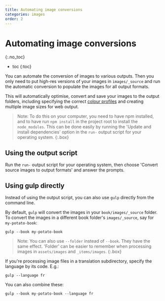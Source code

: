 ```yaml
---
title: Automating image conversions
categories: images
order: 2
---
```


# Automating image conversions
{:.no_toc}

* toc
{:toc}

You can automate the conversion of images to various outputs. Then you only need to put high-res versions of your images in `images/_source` and run the automatic conversion to populate the images for all output formats.

This will automatically optimise, convert and save your images to the output folders, including specifying the correct [colour profiles](../layout/colour-profiles.html) and creating multiple image sizes for web output.

> Note: To do this on your computer, you need to have npm installed, and to have run `npm install` in the project root to install the `node_modules`. This can be done easily by running the 'Update and install dependencies' option in the `run-` output script for your operating system.
{:.box}

## Using the output script

Run the `run-` output script for your operating system, then choose 'Convert source images to output formats' and answer the prompts.

## Using gulp directly

Instead of using the output script, you can also use `gulp` directly from the command line.

By default, `gulp` will convert the images in your `book/images/_source` folder. To convert the images in a different book folder's `images/_source`, say for `my-potato-book`:

``` shell
gulp --book my-potato-book
```

> Note: You can also use `--folder` instead of `--book`. They have the same effect. 'Folder' can be easier to remember when processing images in `assets/images` and `_items/images`.
{:.box}

If you're processing image files in a translation subdirectory, specify the language by its code. E.g.:

``` shell
gulp --language fr
```

You can also combine these:

``` shell
gulp --book my-potato-book --language fr
```

